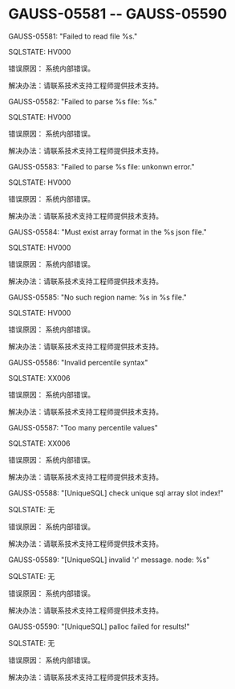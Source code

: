 # GAUSS-05581 -- GAUSS-05590<a name="ZH-CN_TOPIC_0302073705"></a>

GAUSS-05581: "Failed to read file %s."

SQLSTATE: HV000

错误原因： 系统内部错误。

解决办法：请联系技术支持工程师提供技术支持。

GAUSS-05582: "Failed to parse %s file: %s."

SQLSTATE: HV000

错误原因： 系统内部错误。

解决办法：请联系技术支持工程师提供技术支持。

GAUSS-05583: "Failed to parse %s file: unkonwn error."

SQLSTATE: HV000

错误原因： 系统内部错误。

解决办法：请联系技术支持工程师提供技术支持。

GAUSS-05584: "Must exist array format in the %s json file."

SQLSTATE: HV000

错误原因： 系统内部错误。

解决办法：请联系技术支持工程师提供技术支持。

GAUSS-05585: "No such region name: %s in %s file."

SQLSTATE: HV000

错误原因： 系统内部错误。

解决办法：请联系技术支持工程师提供技术支持。

GAUSS-05586: "Invalid percentile syntax"

SQLSTATE: XX006

错误原因： 系统内部错误。

解决办法：请联系技术支持工程师提供技术支持。

GAUSS-05587: "Too many percentile values"

SQLSTATE: XX006

错误原因： 系统内部错误。

解决办法：请联系技术支持工程师提供技术支持。

GAUSS-05588: "\[UniqueSQL\] check unique sql array slot index!"

SQLSTATE: 无

错误原因： 系统内部错误。

解决办法：请联系技术支持工程师提供技术支持。

GAUSS-05589: "\[UniqueSQL\] invalid 'r' message. node: %s"

SQLSTATE: 无

错误原因： 系统内部错误。

解决办法：请联系技术支持工程师提供技术支持。

GAUSS-05590: "\[UniqueSQL\] palloc failed for results!"

SQLSTATE: 无

错误原因： 系统内部错误。

解决办法：请联系技术支持工程师提供技术支持。

